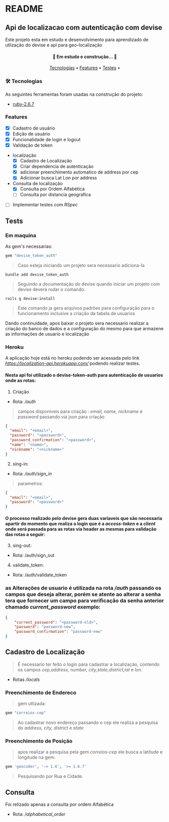 # README
## Api de localizacao com autenticação com devise 

Este projeto esta em estudo e desenvolvimento para aprendizado de utlização do devise e api para geo-localização


<h4 align="center"> 
	🚧  Em estudo e construção...  🚧
</h4>

<p align="center">
 <a href="#Tecnologias">Tecnologias</a> •
 <a href="#Features">Features</a> • 
 <a href="#Tests">Testes</a> • 
</p>

### 🛠 Tecnologias

As seguintes ferramentas foram usadas na construção do projeto:

- [ruby-2.6.7](https://www.ruby-lang.org/pt/)


### Features

- [x] Cadastro de usuário
- [x] Edição de usuário
- [x] Funcionalidade de login e logout
- [x] Validação de token
- localização
	- [X] Cadastro de Localização
	- [X] Criar dependencia de autenticação
	- [X] adicionar preenchimento automatico de address por cep
	- [X] Adicionar busca Lat Lon por address
	 
- Consulta de localização
	- [X] Consulta por Ordem Alfabética 
	- [ ] Consulta por distancia geografica  
- [ ] Implementar testes com *RSpec*

## Tests

### Em maquina
As gem's necessarias:
```ruby 
gem "devise_token_auth"
```
> Caso esteja iniciando um projeto sera necessario adiciona-la 
```shell 
bundle add devise_token_auth
```
> Seguindo a documentação do devise quando iniciar um projeto com devise deverá rodar o comando:
```shell 
rails g devise:install
```
> Este comando ja gera arquivos padrões para configuração para o funcionamento inclusive a criação da tabela de usuarios

Dando continuidade, apos baixar o projeto sera necessario realizar a criação do banco de dados e a configuração do mesmo para que armazene as informações de usuario e localização



### Heroku
A aplicação hoje está no heroku podendo ser acessada pelo link *https://localization-api.herokuapp.com/* podendo realizar testes.


#### Nesta api foi utilizado o devise-token-auth para autenticação de usuarios onde as rotas:

1. Criação
 - Rota: */auth*
 > campos disponiveis para criação : *email, name, nickname* e *password*
> passando via json para criação
```JSON 
{
  "email": "<email>",
  "password": "<password>",
  "password_confirmation": "<password>",
  "name": "<name>",
  "nickname": "<nickname>"
}
```
2. sing-in:
- Rota: */auth/sign_in*
> parametros:
```JSON 
{
  "email": "<email>",
  "password": "<password>"
}

```
#### O processo realizado pelo devise gera duas variaveis que são necessaria apartir do momento que realiza o login que é a *access-token* e a *client* onde será passada para as rotas via header as mesmas para validação das rotas a seguir:

3. sing-out:
- Rota: /auth/sign_out

4. validate_token:
- Rota: /auth/validate_token

### as Alterações de usuario é utilizada na rota */auth* passando os campos que deseja alterar, porém se atente ao alterar a senha tera que fornecer um campo para verificação da senha anterior chamado *current_password* exemplo:
```JSON 
{
	"current_password": "<password-old>",
	"password": "password-new",
	"password_confirmation": "password-new"
}
``` 
  
## Cadastro de Localização

> É necessario ter feito o login para cadastrar a localização, contendo os campos *cep,address, number, city,state,district,lat* e *lon*.
- Rotas */locals*

### Preenchimento de Endereco
> gem utlizada:
```ruby 
gem "correios-cep"
```
> Ao cadastrar novo endereço passando o cep ele realiza a pesquisa do *address, city, district* e *state*
 
### Preenchimento de Posição

> apos realizar a pesquisa pela gem *correios-cep* ele busca a latitude e longitude na gem:

```ruby 
gem 'geocoder', '~> 1.6', '>= 1.6.7'
```
>Pesquisando por Rua e Cidade.


## Consulta
 Foi relizado apenas a consulta por ordem Alfabética 
 - Rota: */alphabetical_order*



